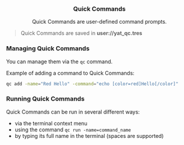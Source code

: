 <div align="center">
 <h3>Quick Commands</h1>
 <p>Quick Commands are user-defined command prompts.</p>
</div>

> Quick Commands are saved in **user://yat_qc.tres**

### Managing Quick Commands

You can manage them via the `qc` command.

Example of adding a command to Quick Commands:

```bash
qc add -name="Red Hello" -command="echo [color=red]Hello[/color]"
```

### Running Quick Commands

Quick Commands can be run in several different ways:

- via the terminal context menu
- using the command `qc run -name=command_name`
- by typing its full name in the terminal (spaces are supported)
